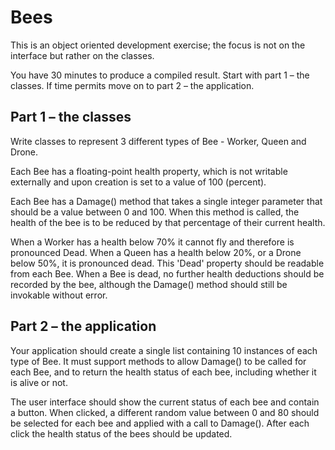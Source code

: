 # Bees

This is an object oriented development exercise; the focus is not on the interface but rather on the classes.

You have 30 minutes to produce a compiled result. Start with part 1 – the classes. If time permits move on to part 2 – the application.

## Part 1 – the classes
Write classes to represent 3 different types of Bee - Worker, Queen and Drone.

Each Bee has a floating-point health property, which is not writable externally and upon creation is set to a value of 100 (percent).

Each Bee has a Damage() method that takes a single integer parameter that should be a value between 0 and 100.  When this method is called, the health of the bee is to be reduced by that percentage of their current health.

When a Worker has a health below 70% it cannot fly and therefore is pronounced Dead.  When a Queen has a health below 20%, or a Drone below 50%, it is pronounced dead.  This 'Dead' property should be readable from each Bee.  When a Bee is dead, no further health deductions should be recorded by the bee, although the Damage() method should still be invokable without error.

## Part 2 – the application
Your application should create a single list containing 10 instances of each type of Bee.  It must support methods to allow Damage() to be called for each Bee, and to return the health status of each bee, including whether it is alive or not.

The user interface should show the current status of each bee and contain a button.  When clicked, a different random value between 0 and 80 should be selected for each bee and applied with a call to Damage().  After each click the health status of the bees should be updated.
